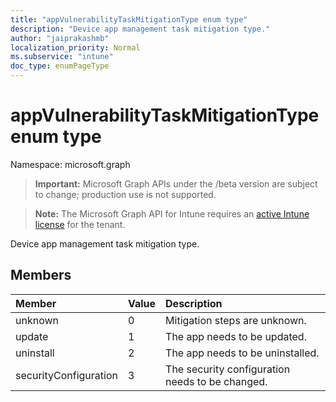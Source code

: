 ```yaml
---
title: "appVulnerabilityTaskMitigationType enum type"
description: "Device app management task mitigation type."
author: "jaiprakashmb"
localization_priority: Normal
ms.subservice: "intune"
doc_type: enumPageType
---
```


# appVulnerabilityTaskMitigationType enum type

Namespace: microsoft.graph
> **Important:** Microsoft Graph APIs under the /beta version are subject to change; production use is not supported.

> **Note:** The Microsoft Graph API for Intune requires an [active Intune license](https://go.microsoft.com/fwlink/?linkid=839381) for the tenant.


Device app management task mitigation type.

## Members
|Member|Value|Description|
|:---|:---|:---|
|unknown|0|Mitigation steps are unknown.|
|update|1|The app needs to be updated.|
|uninstall|2|The app needs to be uninstalled.|
|securityConfiguration|3|The security configuration needs to be changed.|
